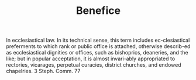 ---
title: Benefice
permalink: "/definitions/benefice.html"
body: In ecclesiastical law. In its technical sense, this term includes ec-clesiastical
  preferments to which rank or public office is attached, otherwise describ-ed as
  ecclesiastical dignities or offices, such as bishoprics, deaneries, and the like;
  but in popular acceptation, it is almost invari-ably appropriated to rectories,
  vicarages, perpetual curacies, district churches, and endowed chapelries. 3 Steph.
  Comm. 77
published_at: '2018-07-07'
layout: post
---
